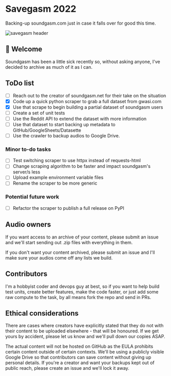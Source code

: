 # Savegasm 2022

Backing-up soundgasm.com just in case it falls over for good this time.

![savegasm header](https://repository-images.githubusercontent.com/511645343/06b86374-c9b2-4564-92d0-f58450174aed)

## 👋 Welcome

Soundgasm has been a little sick recently so, without asking anyone, I've decided to archive as much of it as I can.

## ToDo list

- [ ] Reach out to the creator of soundgasm.net for their take on the situation
- [X] Code up a quick python scraper to grab a full dataset from gwasi.com
- [X] Use that scrape to begin building a partial dataset of soundgasm users
- [ ] Create a set of unit tests
- [ ] Use the Reddit API to extend the dataset with more information
- [ ] Use that dataset to start backing up metadata to GitHub/GoogleSheets/Datasette
- [ ] Use the crawler to backup audios to Google Drive.

### Minor to-do tasks

- [ ] Test switching scraper to use httpx instead of requests-html
- [ ] Change scraping algorithm to be faster and impact soundgasm's server/s less
- [ ] Upload example environment variable files
- [ ] Rename the scraper to be more generic

### Potential future work

- [ ] Refactor the scraper to publish a full release on PyPI

## Audio owners

If you want access to an archive of your content, please submit an issue and we'll start sending out .zip files with everything in them.

If you don't want your content archived, please submit an issue and I'll make sure your audios come off any lists we build.

## Contributors

I'm a hobbyist coder and devops guy at best, so if you want to help build test units, create better features, make the code faster, or just add some raw compute to the task, by all means fork the repo and send in PRs.

## Ethical considerations

There are cases where creators have explicitly stated that they do not with their content to be uploaded elsewhere - that will be honoured. If we get yours by accident, please let us know and we'll pull down our copies ASAP.

The actual content will not be hosted on GitHub as the EULA prohibits certain content outside of certain contexts. We'll be using a publicly visible Google Drive so that contributors can save content without giving up personal details. If you're a creator and want your backups kept out of public reach, please create an issue and we'll lock it away.
